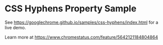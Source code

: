 <!-- TODO: Replace PLACEHOLDER with feature name. -->
CSS Hyphens Property Sample
===
<!-- TODO: Replace PLACEHOLDER in the path to correspond to the real github.io URL. -->
See https://googlechrome.github.io/samples/css-hyphens/index.html for a live demo.

<!-- TODO: Replace PLACEHOLDER with the id from the chromestatus.com URL. -->
Learn more at https://www.chromestatus.com/feature/5642121184804864
